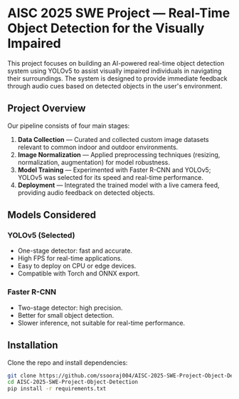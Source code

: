 # AISC 2025 SWE Project — Real-Time Object Detection for the Visually Impaired

This project focuses on building an AI-powered real-time object detection system using YOLOv5 to assist visually impaired individuals in navigating their surroundings. The system is designed to provide immediate feedback through audio cues based on detected objects in the user's environment.

## Project Overview

Our pipeline consists of four main stages:

1. **Data Collection** — Curated and collected custom image datasets relevant to common indoor and outdoor environments.
2. **Image Normalization** — Applied preprocessing techniques (resizing, normalization, augmentation) for model robustness.
3. **Model Training** — Experimented with Faster R-CNN and YOLOv5; YOLOv5 was selected for its speed and real-time performance.
4. **Deployment** — Integrated the trained model with a live camera feed, providing audio feedback on detected objects.

## Models Considered

### YOLOv5 (Selected)
- One-stage detector: fast and accurate.
- High FPS for real-time applications.
- Easy to deploy on CPU or edge devices.
- Compatible with Torch and ONNX export.

### Faster R-CNN
- Two-stage detector: high precision.
- Better for small object detection.
- Slower inference, not suitable for real-time performance.

## Installation

Clone the repo and install dependencies:

```bash
git clone https://github.com/ssooraj004/AISC-2025-SWE-Project-Object-Detection.git
cd AISC-2025-SWE-Project-Object-Detection
pip install -r requirements.txt